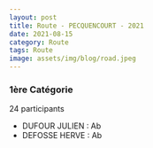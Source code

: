 ```yaml
---
layout: post
title: Route - PECQUENCOURT - 2021
date: 2021-08-15
category: Route
tags: Route
image: assets/img/blog/road.jpeg
---
```


### 1ère Catégorie
24 participants
- DUFOUR JULIEN : Ab
- DEFOSSE HERVE : Ab
